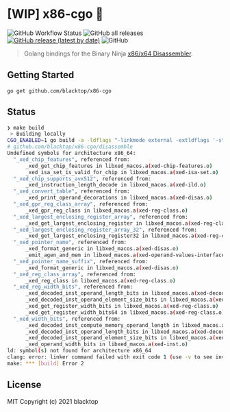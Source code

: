 # [WIP] x86-cgo 🚧

![GitHub Workflow Status](https://img.shields.io/github/workflow/status/blacktop/x86-cgo/Go)
![GitHub all releases](https://img.shields.io/github/downloads/blacktop/x86-cgo/total)
[![GitHub release (latest by date)](https://img.shields.io/github/v/release/blacktop/x86-cgo)](https://github.com/blacktop/x86-cgo/releases/latest)
![GitHub](https://img.shields.io/github/license/blacktop/x86-cgo?color=blue)

> Golang bindings for the Binary Ninja [x86/x64 Disassembler](https://github.com/Vector35/arch-x86).

## Getting Started

```
go get github.com/blacktop/x86-cgo
```

## Status

```bash
❯ make build
 > Building locally
CGO_ENABLED=1 go build -a -ldflags "-linkmode external -extldflags '-static' -s -w" -o disass.1.0.1 ./cmd/disass
# github.com/blacktop/x86-cgo/disassemble
Undefined symbols for architecture x86_64:
  "_xed_chip_features", referenced from:
      _xed_get_chip_features in libxed_macos.a(xed-chip-features.o)
      _xed_isa_set_is_valid_for_chip in libxed_macos.a(xed-isa-set.o)
  "_xed_chip_supports_avx512", referenced from:
      _xed_instruction_length_decode in libxed_macos.a(xed-ild.o)
  "_xed_convert_table", referenced from:
      _xed_print_operand_decorations in libxed_macos.a(xed-disas.o)
  "_xed_gpr_reg_class_array", referenced from:
      _xed_gpr_reg_class in libxed_macos.a(xed-reg-class.o)
  "_xed_largest_enclosing_register_array", referenced from:
      _xed_get_largest_enclosing_register in libxed_macos.a(xed-reg-class.o)
  "_xed_largest_enclosing_register_array_32", referenced from:
      _xed_get_largest_enclosing_register32 in libxed_macos.a(xed-reg-class.o)
  "_xed_pointer_name", referenced from:
      _xed_format_generic in libxed_macos.a(xed-disas.o)
      _emit_agen_and_mem in libxed_macos.a(xed-operand-values-interface.o)
  "_xed_pointer_name_suffix", referenced from:
      _xed_format_generic in libxed_macos.a(xed-disas.o)
  "_xed_reg_class_array", referenced from:
      _xed_reg_class in libxed_macos.a(xed-reg-class.o)
  "_xed_reg_width_bits", referenced from:
      _xed_decoded_inst_operand_length_bits in libxed_macos.a(xed-decoded-inst.o)
      _xed_decoded_inst_operand_element_size_bits in libxed_macos.a(xed-decoded-inst.o)
      _xed_get_register_width_bits in libxed_macos.a(xed-reg-class.o)
      _xed_get_register_width_bits64 in libxed_macos.a(xed-reg-class.o)
  "_xed_width_bits", referenced from:
      _xed_decoded_inst_compute_memory_operand_length in libxed_macos.a(xed-decoded-inst.o)
      _xed_decoded_inst_operand_length_bits in libxed_macos.a(xed-decoded-inst.o)
      _xed_decoded_inst_operand_element_size_bits in libxed_macos.a(xed-decoded-inst.o)
      _xed_operand_width_bits in libxed_macos.a(xed-inst.o)
ld: symbol(s) not found for architecture x86_64
clang: error: linker command failed with exit code 1 (use -v to see invocation)
make: *** [build] Error 2
```

## License

MIT Copyright (c) 2021 blacktop
